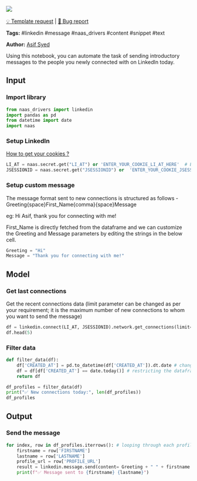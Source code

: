 <a href="https://app.naas.ai/user-redirect/naas/downloader?url=https://raw.githubusercontent.com/jupyter-naas/awesome-notebooks/master/LinkedIn/LinkedIn_Send_message_to_new_connections.ipynb" target="_parent"><img src="https://naasai-public.s3.eu-west-3.amazonaws.com/open_in_naas.svg"/></a><br><br><a href="https://github.com/jupyter-naas/awesome-notebooks/issues/new?assignees=&labels=&template=template-request.md&title=Tool+-+Action+of+the+notebook+">💡 Template request</a> | <a href="https://github.com/jupyter-naas/awesome-notebooks/issues/new?assignees=&labels=bug&template=bug_report.md&title=LinkedIn+-+Send+message+to+new+connections:+Error+short+description">🚨 Bug report</a>

**Tags:** #linkedin #message #naas_drivers #content #snippet #text

**Author:** [Asif Syed](https://www.linkedin.com/in/www.linkedin.com/in/asifsyd/)

Using this notebook, you can automate the task of sending introductory messages to the people you newly connected with on LinkedIn today. 

## Input

### Import library


```python
from naas_drivers import linkedin
import pandas as pd
from datetime import date
import naas
```

### Setup LinkedIn
<a href='https://www.notion.so/LinkedIn-driver-Get-your-cookies-d20a8e7e508e42af8a5b52e33f3dba75'>How to get your cookies ?</a>


```python
LI_AT = naas.secret.get("LI_AT") or 'ENTER_YOUR_COOKIE_LI_AT_HERE'  # EXAMPLE AQFAzQN_PLPR4wAAAXc-FCKmgiMit5FLdY1af3-2
JSESSIONID = naas.secret.get("JSESSIONID") or  'ENTER_YOUR_COOKIE_JSESSIONID_HERE'  # EXAMPLE ajax:8379907400220387585
```

### Setup custom message

The message format sent to new connections is structured as follows - Greeting{space}First_Name{comma}{space}Message

eg: Hi Asif, thank you for connecting with me!

First_Name is directly fetched from the dataframe and we can customize the Greeting and Message parameters by editing the strings in the below cell.


```python
Greeting = "Hi"
Message = "Thank you for connecting with me!"
```

## Model

### Get last connections

Get the recent connections data (limit parameter can be changed as per your requirement; it is the maximum number of new connections to whom you want to send the message)


```python
df = linkedin.connect(LI_AT, JSESSIONID).network.get_connections(limit=100)
df.head(5)
```

### Filter data


```python
def filter_data(df):
    df['CREATED_AT'] = pd.to_datetime(df['CREATED_AT']).dt.date # changing the CREATED_AT column data to datetime format
    df = df[df['CREATED_AT'] == date.today()] # restricting the dataframe to hold only the details of people connected today
    return df

df_profiles = filter_data(df)
print("✅ New connections today:", len(df_profiles))
df_profiles
```

## Output

### Send the message


```python
for index, row in df_profiles.iterrows(): # looping through each profile in the dataframe of new connections
    firstname = row['FIRSTNAME']
    lastname = row['LASTNAME']
    profile_url = row['PROFILE_URL']
    result = linkedin.message.send(content= Greeting + " " + firstname + "," + " " + Message, recipients_url=profile_url)
    print(f"✅ Message sent to {firstname} {lastname}")
```
